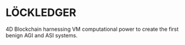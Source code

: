 # LÖCKLEDGER
4D Blockchain harnessing VM computational power to create the first benign AGI and ASI systems.
